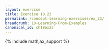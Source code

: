 ```yaml
---
layout: exercise
title: Exercise 18.23
permalink: /concept-learning-exercises/ex_23/
breadcrumb: 18-Learning-From-Examples
canonical_id: ch18ex23
---
```


{% include mathjax_support %}
